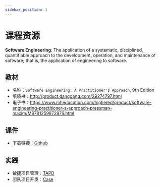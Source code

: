 ```yaml
---
sidebar_position: 1
---
```


# 课程资源

**Software Engineering**: The application of a systematic, disciplined, quantifiable approach to the development, operation, and maintenance of software; that is, the application of engineering to software.

## 教材
* 名称：`Software Engineering: A Practitioner's Approach`, 9th Edition
* 纸质书：http://product.dangdang.com/29274797.html
* 电子书：https://www.mheducation.com/highered/product/software-engineering-practitioner-s-approach-pressman-maxim/M9781259872976.html


## 课件
* 下载链接：[Github](https://github.com/walkman617/SE2021)

## 实践
* 敏捷项目管理：[TAPD](https://www.tapd.cn/)
* 团队项目开发：[Case](https://github.com/walkman617/SE2021/tree/main/Case)

